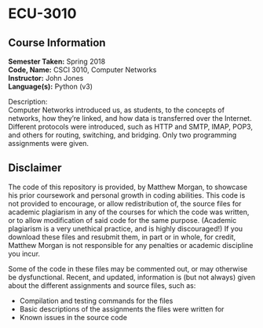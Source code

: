 # ECU-3010

## Course Information
<b>Semester Taken:</b> Spring 2018 <br/>
<b>Code, Name:</b> CSCI 3010, Computer Networks <br/>
<b>Instructor:</b> John Jones <br/>
<b>Language(s):</b> Python (v3) <br />

Description: <br/>
Computer Networks introduced us, as students, to the concepts of networks, how they’re linked, and how data is transferred over the Internet. Different protocols were introduced, such as HTTP and SMTP, IMAP, POP3, and others for routing, switching, and bridging. Only two programming assignments were given. <br/>

## Disclaimer
The code of this repository is provided, by Matthew Morgan, to showcase his prior coursework and personal growth in coding abilities. This code is not provided to encourage, or allow redistribution of, the source files for academic plagiarism in any of the courses for which the code was written, or to allow modification of said code for the same purpose. (Academic plagiarism is a very unethical practice, and is highly discouraged!) If you download these files and resubmit them, in part or in whole, for credit, Matthew Morgan is not responsible for any penalties or academic discipline you incur.

Some of the code in these files may be commented out, or may otherwise be dysfunctional. Recent, and updated, information is (but not always) given about the different assignments and source files, such as:
- Compilation and testing commands for the files
- Basic descriptions of the assignments the files were written for
- Known issues in the source code

